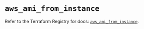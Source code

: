 # `aws_ami_from_instance`

Refer to the Terraform Registry for docs: [`aws_ami_from_instance`](https://registry.terraform.io/providers/hashicorp/aws/5.77.0/docs/resources/ami_from_instance).
